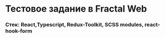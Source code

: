 # Тестовое задание в Fractal Web

### Стек: React,Typescript, Redux-Toolkit, SCSS modules, react-hook-form
